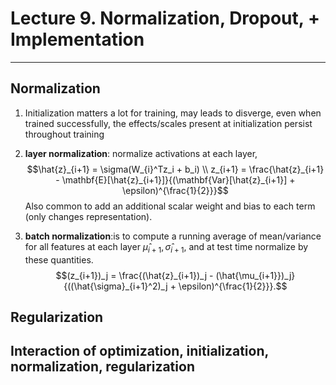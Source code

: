 # Lecture 9. Normalization, Dropout, + Implementation

***

## Normalization
1. Initialization matters a lot for training, may leads to disverge, even when trained successfully, the effects/scales present at initialization persist throughout training

2. **layer normalization**: normalize activations at each layer,$$\hat{z}_{i+1} = \sigma(W_{i}^Tz_i + b_i) \\ z_{i+1} = \frac{\hat{z}_{i+1} - \mathbf{E}[\hat{z}_{i+1}]}{(\mathbf{Var}[\hat{z}_{i+1}] + \epsilon)^{\frac{1}{2}}}$$
Also common to add an additional scalar weight and bias to each term (only changes representation).

3. **batch normalization**:is to compute a running average of mean/variance for all features at each layer $\hat{\mu}_{i+1}, \hat{\sigma}_{i+1}$, and at test time normalize by these quantities. $$(z_{i+1})_j = \frac{(\hat{z}_{i+1})_j - (\hat{\mu_{i+1}})_j}{((\hat{\sigma}_{i+1}^2)_j + \epsilon)^{\frac{1}{2}}}.$$


## Regularization







## Interaction of optimization, initialization, normalization, regularization







